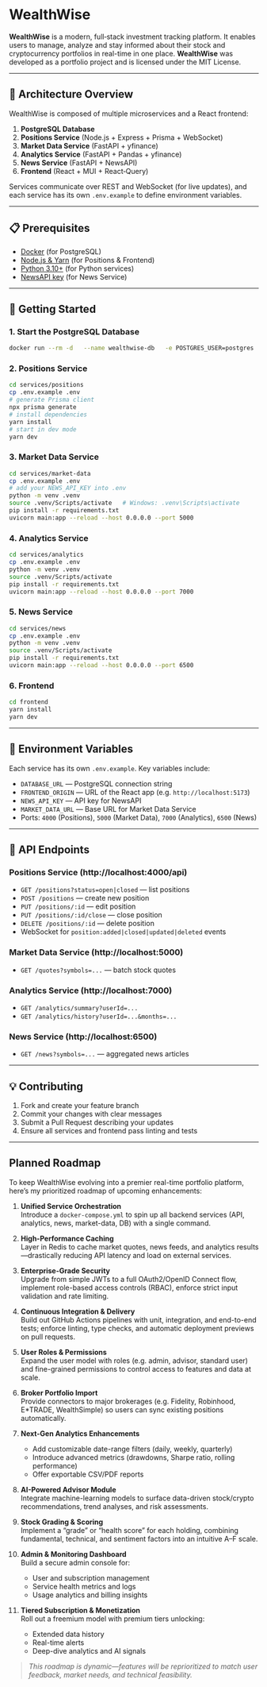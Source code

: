 # WealthWise

**WealthWise** is a modern, full‐stack investment tracking platform. It enables users to manage, analyze and stay informed about their stock and cryptocurrency portfolios in real-time in one place. **WealthWise** was developed as a portfolio project and is licensed under the MIT License.

---

## 🚀 Architecture Overview

WealthWise is composed of multiple microservices and a React frontend:

1. **PostgreSQL Database**  
2. **Positions Service** (Node.js + Express + Prisma + WebSocket)  
3. **Market Data Service** (FastAPI + yfinance)  
4. **Analytics Service** (FastAPI + Pandas + yfinance)  
5. **News Service** (FastAPI + NewsAPI)  
6. **Frontend** (React + MUI + React‑Query)

Services communicate over REST and WebSocket (for live updates), and each service has its own `.env.example` to define environment variables.

---

## 📋 Prerequisites

- [Docker](https://www.docker.com/) (for PostgreSQL)
- [Node.js & Yarn](https://nodejs.org/) (for Positions & Frontend)
- [Python 3.10+](https://www.python.org/) (for Python services)
- [NewsAPI key](https://newsapi.org/) (for News Service)

---

## 🔧 Getting Started

### 1. Start the PostgreSQL Database

```bash
docker run --rm -d   --name wealthwise-db   -e POSTGRES_USER=postgres   -e POSTGRES_PASSWORD=postgres   -e POSTGRES_DB=wealthwise   -p 5432:5432   postgres:15
```

### 2. Positions Service

```bash
cd services/positions
cp .env.example .env
# generate Prisma client
npx prisma generate
# install dependencies
yarn install
# start in dev mode
yarn dev
```

### 3. Market Data Service

```bash
cd services/market-data
cp .env.example .env
# add your NEWS_API_KEY into .env
python -m venv .venv
source .venv/Scripts/activate   # Windows: .venv\Scripts\activate
pip install -r requirements.txt
uvicorn main:app --reload --host 0.0.0.0 --port 5000
```

### 4. Analytics Service

```bash
cd services/analytics
cp .env.example .env
python -m venv .venv
source .venv/Scripts/activate
pip install -r requirements.txt
uvicorn main:app --reload --host 0.0.0.0 --port 7000
```

### 5. News Service

```bash
cd services/news
cp .env.example .env
python -m venv .venv
source .venv/Scripts/activate
pip install -r requirements.txt
uvicorn main:app --reload --host 0.0.0.0 --port 6500
```

### 6. Frontend

```bash
cd frontend
yarn install
yarn dev
```

---

## 📝 Environment Variables

Each service has its own `.env.example`. Key variables include:

- `DATABASE_URL` — PostgreSQL connection string  
- `FRONTEND_ORIGIN` — URL of the React app (e.g. `http://localhost:5173`)  
- `NEWS_API_KEY` — API key for NewsAPI  
- `MARKET_DATA_URL` — Base URL for Market Data Service  
- Ports: `4000` (Positions), `5000` (Market Data), `7000` (Analytics), `6500` (News)

---

## 📡 API Endpoints

### Positions Service (http://localhost:4000/api)
- `GET /positions?status=open|closed` — list positions  
- `POST /positions` — create new position  
- `PUT /positions/:id` — edit position  
- `PUT /positions/:id/close` — close position  
- `DELETE /positions/:id` — delete position  
- WebSocket for `position:added|closed|updated|deleted` events  

### Market Data Service (http://localhost:5000)
- `GET /quotes?symbols=...` — batch stock quotes  

### Analytics Service (http://localhost:7000)
- `GET /analytics/summary?userId=...`  
- `GET /analytics/history?userId=...&months=...`  

### News Service (http://localhost:6500)
- `GET /news?symbols=...` — aggregated news articles  

---

## 💡 Contributing

1. Fork and create your feature branch  
2. Commit your changes with clear messages  
3. Submit a Pull Request describing your updates  
4. Ensure all services and frontend pass linting and tests  

---

## Planned Roadmap

To keep WealthWise evolving into a premier real-time portfolio platform, here’s my prioritized roadmap of upcoming enhancements:

1. **Unified Service Orchestration**  
   Introduce a `docker-compose.yml` to spin up all backend services (API, analytics, news, market-data, DB) with a single command.

2. **High-Performance Caching**  
   Layer in Redis to cache market quotes, news feeds, and analytics results—drastically reducing API latency and load on external services.

3. **Enterprise-Grade Security**  
   Upgrade from simple JWTs to a full OAuth2/OpenID Connect flow, implement role-based access controls (RBAC), enforce strict input validation and rate limiting.

4. **Continuous Integration & Delivery**  
   Build out GitHub Actions pipelines with unit, integration, and end-to-end tests; enforce linting, type checks, and automatic deployment previews on pull requests.

5. **User Roles & Permissions**  
   Expand the user model with roles (e.g. admin, advisor, standard user) and fine-grained permissions to control access to features and data at scale.

6. **Broker Portfolio Import**  
   Provide connectors to major brokerages (e.g. Fidelity, Robinhood, E*TRADE, WealthSimple) so users can sync existing positions automatically.

7. **Next-Gen Analytics Enhancements**  
   - Add customizable date-range filters (daily, weekly, quarterly)  
   - Introduce advanced metrics (drawdowns, Sharpe ratio, rolling performance)  
   - Offer exportable CSV/PDF reports

8. **AI-Powered Advisor Module**  
   Integrate machine-learning models to surface data-driven stock/crypto recommendations, trend analyses, and risk assessments.

9. **Stock Grading & Scoring**  
   Implement a “grade” or “health score” for each holding, combining fundamental, technical, and sentiment factors into an intuitive A–F scale.

10. **Admin & Monitoring Dashboard**  
    Build a secure admin console for:  
    - User and subscription management  
    - Service health metrics and logs  
    - Usage analytics and billing insights

11. **Tiered Subscription & Monetization**  
    Roll out a freemium model with premium tiers unlocking:  
    - Extended data history  
    - Real-time alerts  
    - Deep-dive analytics and AI signals  

> _This roadmap is dynamic—features will be reprioritized to match user feedback, market needs, and technical feasibility._